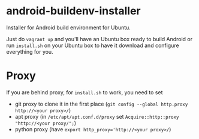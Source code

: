 android-buildenv-installer
==========================

Installer for Android build environment for Ubuntu.

Just do `vagrant up` and you'll have an Ubuntu box ready to build 
Android or run `install.sh` on your Ubuntu box to have it download 
and configure everything for you.


Proxy
=====

If you are behind proxy, for `install.sh` to work, you need to set
 
 * git proxy to clone it in the first place (`git config --global http.proxy http://<your proxy>/`)
 * apt proxy (in `/etc/apt/apt.conf.d/proxy` set `Acquire::http::proxy "http://<your proxy/";`)
 * python proxy (have `export http_proxy='http://<your proxy>/`)


